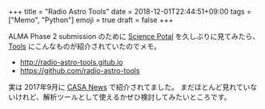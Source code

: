+++
title = "Radio Astro Tools"
date  = 2018-12-01T22:44:51+09:00
tags  = ["Memo", "Python"]
emoji = true
draft = false
+++

ALMA Phase 2 submission のために
[Science Potal](https://almascience.nao.ac.jp/) を久しぶりに見てみたら、
[Tools](https://almascience.nao.ac.jp/tools) にこんなものが紹介されていたのでメモ。

+ http://radio-astro-tools.gitub.io
+ https://github.com/radio-astro-tools

実は 2017年9月に [CASA News](https://science.nrao.edu/enews/casa_005/) で紹介されてました。
まだほとんど見れていないけれど、解析ツールとして使えるかぜひ検討してみたいところです。
